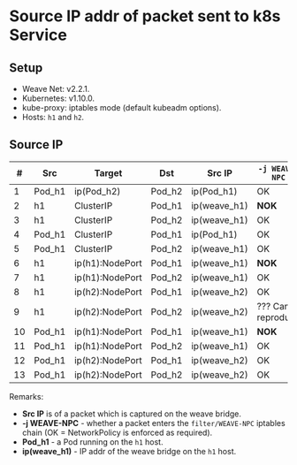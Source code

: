 # Source IP addr of packet sent to k8s Service

## Setup

* Weave Net: v2.2.1.
* Kubernetes: v1.10.0.
* kube-proxy: iptables mode (default kubeadm options).
* Hosts: `h1` and `h2`.

## Source IP

\# | Src         | Target            | Dst    | Src IP           | `-j WEAVE-NPC`
---|-------------|-------------------|--------|------------------|--------------
1  | Pod_h1      | ip(Pod_h2)        | Pod_h2 | ip(Pod_h1)       | OK
2  | h1          | ClusterIP         | Pod_h1 | ip(weave_h1)     | **NOK**
3  | h1          | ClusterIP         | Pod_h2 | ip(weave_h1)     | OK
4  | Pod_h1      | ClusterIP         | Pod_h1 | ip(Pod_h1)       | OK
5  | Pod_h1      | ClusterIP         | Pod_h2 | ip(weave_h1)     | OK
6  | h1          | ip(h1):NodePort   | Pod_h1 | ip(weave_h1)     | **NOK**
7  | h1          | ip(h1):NodePort   | Pod_h2 | ip(weave_h1)     | OK
8  | h1          | ip(h2):NodePort   | Pod_h1 | ip(weave_h2)     | OK
9  | h1          | ip(h2):NodePort   | Pod_h2 | ip(weave_h2)     | ??? Can't reproduce
10 | Pod_h1      | ip(h1):NodePort   | Pod_h1 | ip(weave_h1)     | **NOK**
11 | Pod_h1      | ip(h1):NodePort   | Pod_h2 | ip(weave_h1)     | OK
12 | Pod_h1      | ip(h2):NodePort   | Pod_h1 | ip(weave_h2)     | OK
13 | Pod_h1      | ip(h2):NodePort   | Pod_h2 | ip(weave_h2)     | OK

Remarks:

* **Src IP** is of a packet which is captured on the weave bridge.
* **-j WEAVE-NPC** - whether a packet enters the `filter/WEAVE-NPC` iptables chain (OK = NetworkPolicy is enforced as required).
* **Pod_h1** - a Pod running on the `h1` host.
* **ip(weave_h1)** - IP addr of the weave bridge on the `h1` host.
